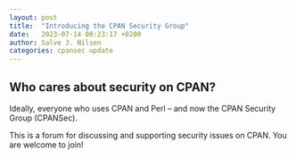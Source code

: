 ```yaml
---
layout: post
title:  "Introducing the CPAN Security Group"
date:   2023-07-14 00:23:17 +0200
author: Salve J. Nilsen
categories: cpansec update
---
```


## Who cares about security on CPAN?

Ideally, everyone who uses CPAN and Perl – and now the CPAN Security Group (CPANSec).

This is a forum for discussing and supporting security issues on CPAN.
You are welcome to join!
